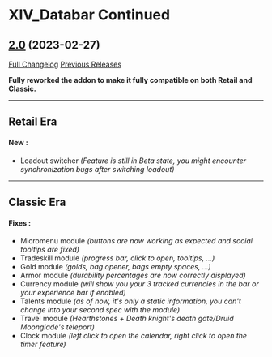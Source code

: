 # XIV_Databar Continued

## [2.0](https://github.com/ZelionGG/XIV_Databar-Continued/tree/v2.0) (2023-02-27)

[Full Changelog](https://github.com/ZelionGG/XIV_Databar-Continued/compare/v1.0.1...v2.0) [Previous Releases](https://github.com/ZelionGG/XIV_Databar-Continued/releases)

**Fully reworked the addon to make it fully compatible on both Retail and Classic.**

---

## Retail Era

#### New :

- Loadout switcher _(Feature is still in Beta state, you might encounter synchronization bugs after switching loadout)_

---

## Classic Era

#### Fixes :

- Micromenu module _(buttons are now working as expected and social tooltips are fixed)_
- Tradeskill module _(progress bar, click to open, tooltips, ...)_
- Gold module _(golds, bag opener, bags empty spaces, ...)_
- Armor module _(durability percentages are now correctly displayed)_
- Currency module _(will show you your 3 tracked currencies in the bar or your experience bar if enabled)_
- Talents module _(as of now, it's only a static information, you can't change into your second spec with the module)_
- Travel module _(Hearthstones + Death knight's death gate/Druid Moonglade's teleport)_
- Clock module _(left click to open the calendar, right click to open the timer feature)_
